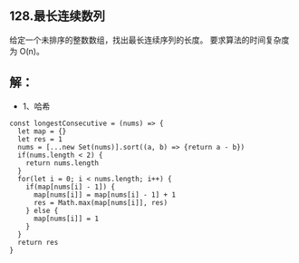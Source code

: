 ## 128.最长连续数列
给定一个未排序的整数数组，找出最长连续序列的长度。
要求算法的时间复杂度为 O(n)。
## 解：
* 1、哈希
```
const longestConsecutive = (nums) => {
  let map = {}
  let res = 1
  nums = [...new Set(nums)].sort((a, b) => {return a - b})
  if(nums.length < 2) {
    return nums.length
  }
  for(let i = 0; i < nums.length; i++) {
    if(map[nums[i] - 1]) {
      map[nums[i]] = map[nums[i] - 1] + 1
      res = Math.max(map[nums[i]], res)
    } else {
      map[nums[i]] = 1
    }
  }
  return res
}
```